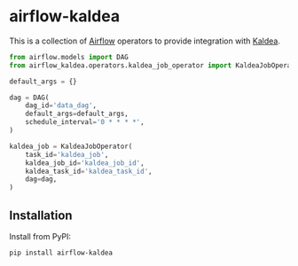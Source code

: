 # airflow-kaldea

This is a collection of [Airflow](https://airflow.apache.org/) operators to provide integration with [Kaldea](https://www.kaldea.com).

```py
from airflow.models import DAG
from airflow_kaldea.operators.kaldea_job_operator import KaldeaJobOperator

default_args = {}

dag = DAG(
    dag_id='data_dag',
    default_args=default_args,
    schedule_interval='0 * * * *',
)

kaldea_job = KaldeaJobOperator(
    task_id='kaldea_job',
    kaldea_job_id='kaldea_job_id',
    kaldea_task_id='kaldea_task_id',
    dag=dag,
)
```

## Installation

Install from PyPI:

```sh
pip install airflow-kaldea
```
